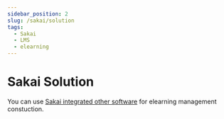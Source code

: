 ```yaml
---
sidebar_position: 2
slug: /sakai/solution
tags:
  - Sakai
  - LMS
  - elearning
---
```


# Sakai Solution

You can use [Sakai integrated other software](#) for elearning management constuction.


